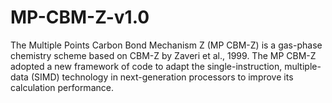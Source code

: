 # MP-CBM-Z-v1.0
The Multiple Points Carbon Bond Mechanism Z (MP CBM-Z) is a gas-phase chemistry scheme based on CBM-Z by Zaveri et al., 1999. The MP CBM-Z adopted a new framework of code to adapt the single-instruction, multiple-data (SIMD) technology in next-generation processors to improve its calculation performance.
